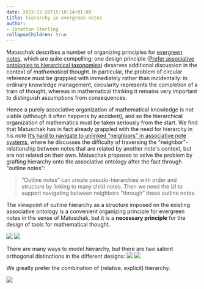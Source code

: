 ```yaml
---
date: 2022-12-26T15:10:14+01:00
title: hierarchy in evergreen notes
author:
- Jonathan Sterling
collapseChildren: true
---
```


Matuschak describes a number of organizing principles for [evergreen notes](tfmt-0003), which are quite compelling; one design principle ([Prefer associative ontologies to hierarchical taxonomies](https://notes.andymatuschak.org/Evergreen_notes?stackedNotes=z29hLZHiVt7W2uss2uMpSZquAX5T6vaeSF6Cy)) deserves additional discussion in the context of *mathematical* thought. In particular, the problem of circular reference must be grappled with immediately rather than incidentally: in ordinary knowledge management, circularity represents the completion of a train of thought, whereas in mathematical thinking it remains very important to distinguish assumptions from consequences.

Hence a purely associative organization of mathematical knowledge is not viable (although it often happens by accident), and so the hierarchical organization of mathematics must be taken seriously from the start. We find that Matuschak has in fact already grappled with the need for hierarchy in his note [It’s hard to navigate to unlinked “neighbors” in associative note systems](https://notes.andymatuschak.org/Evergreen_notes?stackedNotes=z29hLZHiVt7W2uss2uMpSZquAX5T6vaeSF6Cy&stackedNotes=zT6iA52811NuLvbU9W8ixeDc3KUqyCT1wN8), where he discusses the difficulty of traversing the "neighbor"-relationship between notes that are related by another note's context, but are not related on their own. Matuschak proposes to solve the problem by grafting hierarchy onto the associative ontology after the fact through "outline notes":

> “Outline notes” can create pseudo-hierarchies with order and structure by linking to many child notes. Then we need the UI to support navigating between neighbors “through” these outline notes.

The viewpoint of outline hierarchy as a structure imposed on the existing associative ontology is a convenient organizing principle for evergreen notes in the sense of Matuschak, but it is a **necessary principle** for the design of tools for mathematical thought.

![](tfmt-0006)
![](tfmt-0009)


There are many ways to model hierarchy, but there are two salient orthogonal distinctions in the different designs:
![](tfmt-000B)
![](tfmt-000D)

We greatly prefer the combination of (relative, explicit) hierarchy.

![](tfmt-000C)
